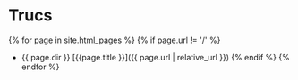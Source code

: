 # Trucs

{% for page in site.html_pages %}
  {% if page.url != '/' %}
  - {{ page.dir }} [{{page.title }}]({{ page.url | relative_url }})
  {% endif %}
{% endfor %}

